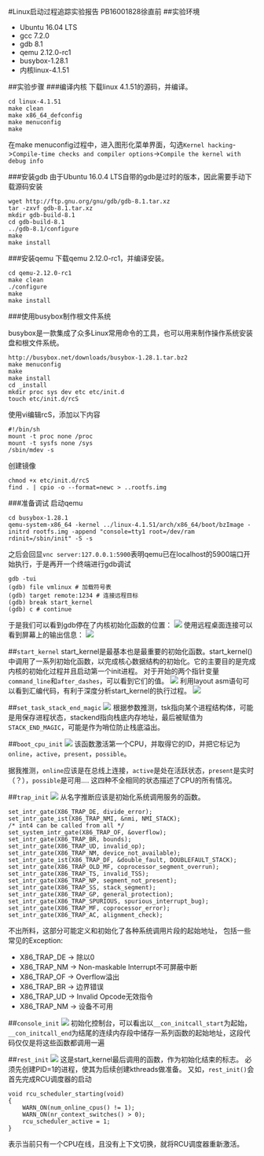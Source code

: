 #Linux启动过程追踪实验报告
PB16001828徐直前
##实验环境
* Ubuntu 16.04 LTS
* gcc 7.2.0
* gdb 8.1
* qemu 2.12.0-rc1
* busybox-1.28.1
* 内核linux-4.1.51


##实验步骤
###编译内核
下载linux 4.1.51的源码，并编译。

	cd linux-4.1.51
	make clean
	make x86_64_defconfig
	make menuconfig
	make
在make menuconfig过程中，进入图形化菜单界面，勾选`Kernel hacking`->`Compile-time checks and compiler options`->`Compile the kernel with debug info`

###安装gdb
由于Ubuntu 16.0.4 LTS自带的gdb是过时的版本，因此需要手动下载源码安装

	wget http://ftp.gnu.org/gnu/gdb/gdb-8.1.tar.xz
	tar -zxvf gdb-8.1.tar.xz
	mkdir gdb-build-8.1  
	cd gdb-build-8.1
	../gdb-8.1/configure
	make
	make install 
	
###安装qemu
下载qemu 2.12.0-rc1，并编译安装。

	cd qemu-2.12.0-rc1
	make clean
	./configure
	make
	make install

###使用busybox制作根文件系统

busybox是一款集成了众多Linux常用命令的工具，也可以用来制作操作系统安装盘和根文件系统。

	http://busybox.net/downloads/busybox-1.28.1.tar.bz2
	make menuconfig
	make
	make install
	cd _install
	mkdir proc sys dev etc etc/init.d
	touch etc/init.d/rcS
使用vi编辑rcS，添加以下内容

	#!/bin/sh
	mount -t proc none /proc
	mount -t sysfs none /sys
	/sbin/mdev -s
	
创建镜像

	chmod +x etc/init.d/rcS
	find . | cpio -o --format=newc > ..rootfs.img
###准备调试
启动qemu

	cd busybox-1.28.1
	qemu-system-x86_64 -kernel ../linux-4.1.51/arch/x86_64/boot/bzImage -initrd rootfs.img -append "console=tty1 root=/dev/ram rdinit=/sbin/init" -S -s
	
之后会回显`vnc server:127.0.0.1:5900`表明qemu已在localhost的5900端口开始执行，于是再开一个终端进行gdb调试

	gdb -tui
	(gdb) file vmlinux # 加载符号表
	(gdb) target remote:1234 # 连接远程目标
	(gdb) break start_kernel
	(gdb) c # continue
	
于是我们可以看到gdb停在了内核初始化函数的位置：
![](ss/init.png)
使用远程桌面连接可以看到屏幕上的输出信息：
![](ss/showvnc.png)


##`start_kernel`
start\_kernel是最基本也是最重要的初始化函数。start_kernel()中调用了一系列初始化函数，以完成核心数据结构的初始化。它的主要目的是完成内核的初始化过程并且启动第一个init进程。
对于开始的两个指针变量`command_line`和`after_dashes`，可以看到它们的值。
![](ss/twovar.png)
利用layout asm语句可以看到汇编代码，有利于深度分析start\_kernel的执行过程。
![](ss/asm.png)

##`set_task_stack_end_magic`
![](ss/set_task.png)
根据参数推测，tsk指向某个进程结构体，可能是用保存进程状态，stackend指向栈底内存地址，最后被赋值为`STACK_END_MAGIC`，可能是作为哨位防止栈底溢出。

##`boot_cpu_init`
![](ss/boot_cpu_init.png)
该函数激活第一个CPU，并取得它的ID，并把它标记为`online`，`active`，`present`，`possible`。

据我推测，`online`应该是在总线上连接，`active`是处在活跃状态，`present`是实时（？），`possible`是可用....
这四种不全相同的状态描述了CPU的所有情况。

##`trap_init`
![](ss/trap_init.png)
从名字推断应该是初始化系统调用服务的函数。

	set_intr_gate(X86_TRAP_DE, divide_error);
	set_intr_gate_ist(X86_TRAP_NMI, &nmi, NMI_STACK);
	/* int4 can be called from all */
	set_system_intr_gate(X86_TRAP_OF, &overflow);
	set_intr_gate(X86_TRAP_BR, bounds);
	set_intr_gate(X86_TRAP_UD, invalid_op);
	set_intr_gate(X86_TRAP_NM, device_not_available);
	set_intr_gate_ist(X86_TRAP_DF, &double_fault, DOUBLEFAULT_STACK);
	set_intr_gate(X86_TRAP_OLD_MF, coprocessor_segment_overrun);
	set_intr_gate(X86_TRAP_TS, invalid_TSS);
	set_intr_gate(X86_TRAP_NP, segment_not_present);
	set_intr_gate(X86_TRAP_SS, stack_segment);
	set_intr_gate(X86_TRAP_GP, general_protection);
	set_intr_gate(X86_TRAP_SPURIOUS, spurious_interrupt_bug);
	set_intr_gate(X86_TRAP_MF, coprocessor_error);
	set_intr_gate(X86_TRAP_AC, alignment_check);
	
不出所料，这部分可能定义和初始化了各种系统调用片段的起始地址，
包括一些常见的Exception:

* X86\_TRAP\_DE -> 除以0
* X86\_TRAP\_NM -> Non-maskable Interrupt不可屏蔽中断
* X86\_TRAP\_OF -> Overflow溢出
* X86\_TRAP\_BR -> 边界错误
* X86\_TRAP\_UD -> Invalid Opcode无效指令
* X86\_TRAP\_NM -> 设备不可用

##`console_init`
![](ss/console_init.png)
初始化控制台，可以看出以`__con_initcall_start`为起始，`__con_initcall_end`为结尾的连续内存段中储存一系列函数的起始地址，这段代码仅仅是将这些函数都调用一遍

##`rest_init`
![](ss/rest_init.png)
这是start_kernel最后调用的函数，作为初始化结束的标志。
必须先创建PID=1的进程，使其为后续创建kthreads做准备。
又如，`rest_init()`会首先完成RCU调度器的启动

	void rcu_scheduler_starting(void)
	{
    	WARN_ON(num_online_cpus() != 1);
    	WARN_ON(nr_context_switches() > 0);
    	rcu_scheduler_active = 1;
	}
表示当前只有一个CPU在线，且没有上下文切换，就将RCU调度器重新激活。
